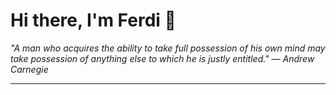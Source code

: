 <h1>Hi there, I'm Ferdi 👋</h1>

<p><em>
  "A man who acquires the ability to take full possession of his own mind may take possession of anything else to which he is justly entitled." — Andrew Carnegie
</em></p>

---

